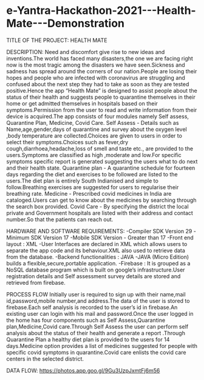 # e-Yantra-Hackathon-2021---Health-Mate---Demonstration

TITLE OF THE PROJECT:
    HEALTH MATE
    
DESCRIPTION:
    Need and discomfort give rise to new ideas and inventions.The world has faced many disasters,the one we are facing right now is the most tragic among the disasters we have seen.Sickness and sadness has spread around the corners of our nation.People are losing their hopes and people who are infected with coronavirus are struggling and confused about the next step they had to take as soon as they are tested positive.Hence the app “Health Mate” is  designed to assist people about the status of their health and suggests people to quarantine themselves in their home or get admitted themselves in hospitals based on their symptoms.Permission from the user to read and write information from their device is acquired.The app consists of four modules namely Self assess, Quarantine Plan, Medicine, Covid Care.
    Self Assess -  Details such as Name,age,gender,days of quarantine and survey about the oxygen level ,body temperature are collected.Choices are given to users in order to                        select their symptoms.Choices such as fever,dry cough,diarrhoea,headache,loss of smell and taste etc., are provided to the users.Symptoms are classified as high                    ,moderate and low.For specific symptoms specific report is generated suggesting the users what to do next and their health state.
    Quarantine plan - A quarantine schedule for fourteen days regarding the diet and exercises to be followed are listed to the users.The diet plan is entirely South Indianised                      and simple to follow.Breathing exercises are suggested for users to regularise their breathing rate.
    Medicine - Prescribed covid medicines in India are cataloged.Users can get to know about the medicines by searching through the search box provided.
    Covid Care - By specifying the district the local private and Government hospitals are listed with their address and contact number.So that the patients can reach out.


HARDWARE AND SOFTWARE REQUIREMENTS:
    -Compiler SDK Version  29
    -Minimum SDK Version  17
    -Mobile SDK Version - Greater than 17
    -Front end layout : XML
    -User Interfaces are declared in XML which allows users to separate the app code and its behaviour.XML also used to retrieve data from the database.
    -Backend functionalities : JAVA
    -JAVA (Micro Edition) builds a flexible,secure,portable application.
    -Firebase : It is grouped as a NoSQL database program which is built on google’s infrastructure.User registration details and Self assessment survey details are stored and          retrieved from firebase.

PROCESS FLOW
    Initially user is required to sign up with their name,mail id,password,mobile number,and address.The data of the user is stored to firebase.Each self analysis is recorded to the user’s id in firebase.An existing user can login with his mail and password.Once the user logged in the home has four components such as Self Assess,Quarantine plan,Medicine,Covid care.Through Self Assess the user can perform self analysis about the status of their health and generate a report .Through Quarantine Plan a healthy diet plan is provided to the users for 14 days.Medicine option provides a list of medicines suggested for people with specific covid symptoms in quarantine.Covid care enlists the covid care centers in the selected district.
    
DATA FLOW:
  https://photos.app.goo.gl/9Gu3UzpJxmtFj6m56 
